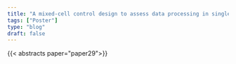 ```yaml
---
title: "A mixed-cell control design to assess data processing in single-cell proteomics"
tags: ["Poster"]
type: "blog"
draft: false
---
```


{{< abstracts paper="paper29">}}


